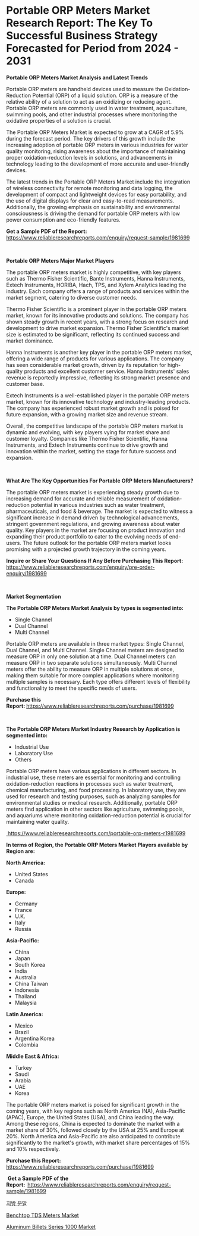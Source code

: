 <p><h1>Portable ORP Meters Market Research Report: The Key To Successful Business Strategy Forecasted for Period from 2024 - 2031</h1></p><p><strong>Portable ORP Meters Market Analysis and Latest Trends</strong></p>
<p><p>Portable ORP meters are handheld devices used to measure the Oxidation-Reduction Potential (ORP) of a liquid solution. ORP is a measure of the relative ability of a solution to act as an oxidizing or reducing agent. Portable ORP meters are commonly used in water treatment, aquaculture, swimming pools, and other industrial processes where monitoring the oxidative properties of a solution is crucial.</p><p>The Portable ORP Meters Market is expected to grow at a CAGR of 5.9% during the forecast period. The key drivers of this growth include the increasing adoption of portable ORP meters in various industries for water quality monitoring, rising awareness about the importance of maintaining proper oxidation-reduction levels in solutions, and advancements in technology leading to the development of more accurate and user-friendly devices.</p><p>The latest trends in the Portable ORP Meters Market include the integration of wireless connectivity for remote monitoring and data logging, the development of compact and lightweight devices for easy portability, and the use of digital displays for clear and easy-to-read measurements. Additionally, the growing emphasis on sustainability and environmental consciousness is driving the demand for portable ORP meters with low power consumption and eco-friendly features.</p></p>
<p><strong>Get a Sample PDF of the Report:&nbsp;</strong> <a href="https://www.reliableresearchreports.com/enquiry/request-sample/1981699">https://www.reliableresearchreports.com/enquiry/request-sample/1981699</a></p>
<p>&nbsp;</p>
<p><strong>Portable ORP Meters Major Market Players</strong></p>
<p><p>The portable ORP meters market is highly competitive, with key players such as Thermo Fisher Scientific, Bante Instruments, Hanna Instruments, Extech Instruments, HORIBA, Hach, TPS, and Xylem Analytics leading the industry. Each company offers a range of products and services within the market segment, catering to diverse customer needs.</p><p>Thermo Fisher Scientific is a prominent player in the portable ORP meters market, known for its innovative products and solutions. The company has shown steady growth in recent years, with a strong focus on research and development to drive market expansion. Thermo Fisher Scientific's market size is estimated to be significant, reflecting its continued success and market dominance.</p><p>Hanna Instruments is another key player in the portable ORP meters market, offering a wide range of products for various applications. The company has seen considerable market growth, driven by its reputation for high-quality products and excellent customer service. Hanna Instruments' sales revenue is reportedly impressive, reflecting its strong market presence and customer base.</p><p>Extech Instruments is a well-established player in the portable ORP meters market, known for its innovative technology and industry-leading products. The company has experienced robust market growth and is poised for future expansion, with a growing market size and revenue stream.</p><p>Overall, the competitive landscape of the portable ORP meters market is dynamic and evolving, with key players vying for market share and customer loyalty. Companies like Thermo Fisher Scientific, Hanna Instruments, and Extech Instruments continue to drive growth and innovation within the market, setting the stage for future success and expansion.</p></p>
<p>&nbsp;</p>
<p><strong>What Are The Key Opportunities For Portable ORP Meters Manufacturers?</strong></p>
<p><p>The portable ORP meters market is experiencing steady growth due to increasing demand for accurate and reliable measurement of oxidation-reduction potential in various industries such as water treatment, pharmaceuticals, and food & beverage. The market is expected to witness a significant increase in demand driven by technological advancements, stringent government regulations, and growing awareness about water quality. Key players in the market are focusing on product innovation and expanding their product portfolio to cater to the evolving needs of end-users. The future outlook for the portable ORP meters market looks promising with a projected growth trajectory in the coming years.</p></p>
<p><strong>Inquire or Share Your Questions If Any Before Purchasing This Report:</strong> <a href="https://www.reliableresearchreports.com/enquiry/pre-order-enquiry/1981699">https://www.reliableresearchreports.com/enquiry/pre-order-enquiry/1981699</a></p>
<p>&nbsp;</p>
<p><strong>Market Segmentation</strong></p>
<p><strong>The Portable ORP Meters Market Analysis by types is segmented into:</strong></p>
<p><ul><li>Single Channel</li><li>Dual Channel</li><li>Multi Channel</li></ul></p>
<p><p>Portable ORP meters are available in three market types: Single Channel, Dual Channel, and Multi Channel. Single Channel meters are designed to measure ORP in only one solution at a time. Dual Channel meters can measure ORP in two separate solutions simultaneously. Multi Channel meters offer the ability to measure ORP in multiple solutions at once, making them suitable for more complex applications where monitoring multiple samples is necessary. Each type offers different levels of flexibility and functionality to meet the specific needs of users.</p></p>
<p><strong>Purchase this Report:&nbsp;</strong><a href="https://www.reliableresearchreports.com/purchase/1981699">https://www.reliableresearchreports.com/purchase/1981699</a></p>
<p>&nbsp;</p>
<p><strong>The Portable ORP Meters Market Industry Research by Application is segmented into:</strong></p>
<p><ul><li>Industrial Use</li><li>Laboratory Use</li><li>Others</li></ul></p>
<p><p>Portable ORP meters have various applications in different sectors. In industrial use, these meters are essential for monitoring and controlling oxidation-reduction reactions in processes such as water treatment, chemical manufacturing, and food processing. In laboratory use, they are used for research and testing purposes, such as analyzing samples for environmental studies or medical research. Additionally, portable ORP meters find application in other sectors like agriculture, swimming pools, and aquariums where monitoring oxidation-reduction potential is crucial for maintaining water quality.</p></p>
<p><a href="https://www.reliableresearchreports.com/portable-orp-meters-r1981699">&nbsp;https://www.reliableresearchreports.com/portable-orp-meters-r1981699</a></p>
<p><strong>In terms of Region, the Portable ORP Meters Market Players available by Region are:</strong></p>
<p>
    <p> <strong> North America: </strong>
        <ul>
            <li>United States</li>
            <li>Canada</li>
        </ul>
        </p> 
    <p> <strong> Europe: </strong>
        <ul>
            <li>Germany</li>
            <li>France</li>
            <li>U.K.</li>
            <li>Italy</li>
            <li>Russia</li>
        </ul>
        </p> 
    <p> <strong> Asia-Pacific: </strong>
        <ul>
            <li>China</li>
            <li>Japan</li>
            <li>South Korea</li>
            <li>India</li>
            <li>Australia</li>
            <li>China Taiwan</li>
            <li>Indonesia</li>
            <li>Thailand</li>
            <li>Malaysia</li>
        </ul>
        </p> 
    <p> <strong> Latin America: </strong>
        <ul>
            <li>Mexico</li>
            <li>Brazil</li>
            <li>Argentina Korea</li>
            <li>Colombia</li>
        </ul>
        </p> 
    <p> <strong> Middle East & Africa: </strong>
        <ul>
            <li>Turkey</li>
            <li>Saudi</li>
            <li>Arabia</li>
            <li>UAE</li>
            <li>Korea</li>
        </ul>
    </p>
    </p>
<p><p>The portable ORP meters market is poised for significant growth in the coming years, with key regions such as North America (NA), Asia-Pacific (APAC), Europe, the United States (USA), and China leading the way. Among these regions, China is expected to dominate the market with a market share of 30%, followed closely by the USA at 25% and Europe at 20%. North America and Asia-Pacific are also anticipated to contribute significantly to the market's growth, with market share percentages of 15% and 10% respectively.</p></p>
<p><strong>Purchase this Report: </strong><a href="https://www.reliableresearchreports.com/purchase/1981699">https://www.reliableresearchreports.com/purchase/1981699</a></p>
<p>&nbsp;<strong>Get a Sample PDF of the Report:&nbsp;&nbsp;</strong><a href="https://www.reliableresearchreports.com/enquiry/request-sample/1981699">https://www.reliableresearchreports.com/enquiry/request-sample/1981699</a></p>
<p><strong></strong></p>
<p><p><a href="https://github.com/lzrvbyqzftro57/Market-Research-Report-List-2/blob/main/857531641584.md">지방 분말</a></p><p><a href="https://github.com/RoccoManning/Market-Research-Report-List-4/blob/main/benchtop-tds-meters-market.md">Benchtop TDS Meters Market</a></p><p><a href="https://sudsy-motorcycle-bbc.notion.site/Aluminum-Billets-Series-1000-Market-Exploring-Market-Share-Market-Trends-and-Future-Growth-2a52559ea161458d81ab7db46cd516cc">Aluminum Billets Series 1000 Market</a></p></p>